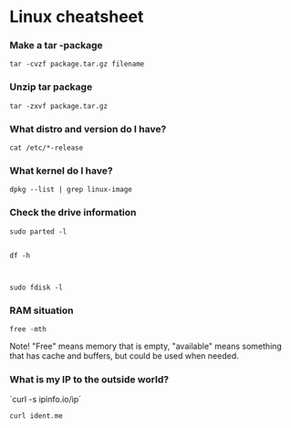 # Linux cheatsheet


### Make a tar -package
 	tar -cvzf package.tar.gz filename

### Unzip tar package
	tar -zxvf package.tar.gz

### What distro and version do I have?
	cat /etc/*-release

### What kernel do I have?
	dpkg --list | grep linux-image

### Check the drive information
	sudo parted -l


	df -h



	sudo fdisk -l

### RAM situation
	free -mth

Note! "Free" means memory that is empty, "available" means something that has cache and buffers, but could be used when needed.


### What is my IP to the outside world?
´curl -s ipinfo.io/ip´

`curl ident.me`
	
